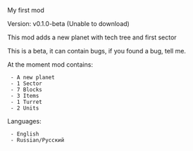 My first mod

Version: v0.1.0-beta (Unable to download)

This mod adds a new planet with tech tree and first sector

This is a beta, it can contain bugs, if you found a bug, tell me.

At the moment mod contains:

     - A new planet
     - 1 Sector
     - 7 Blocks
     - 3 Items
     - 1 Turret
     - 2 Units

Languages:

     - English
     - Russian/Русский
